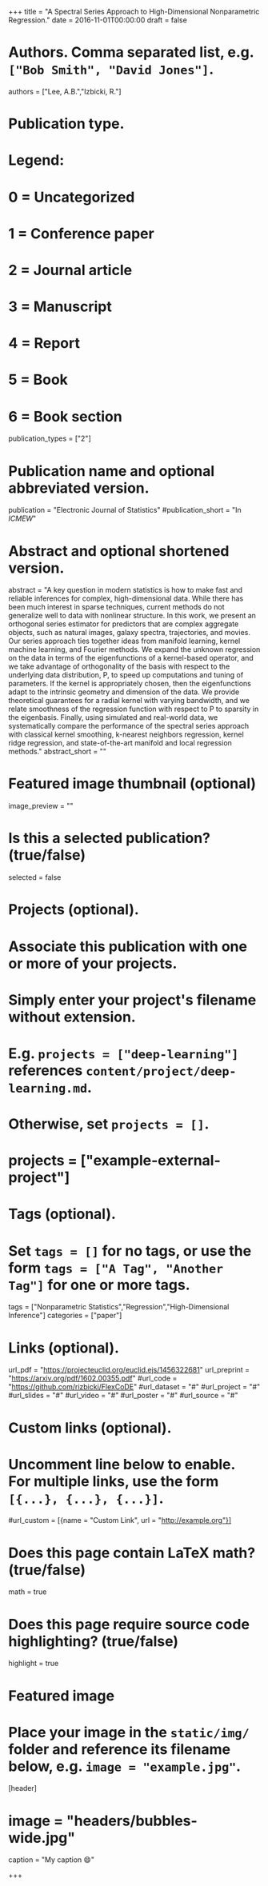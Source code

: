 +++
title = "A Spectral Series Approach to High-Dimensional Nonparametric Regression."
date = 2016-11-01T00:00:00
draft = false

# Authors. Comma separated list, e.g. `["Bob Smith", "David Jones"]`.
authors = ["Lee, A.B.","Izbicki, R."]

# Publication type.
# Legend:
# 0 = Uncategorized
# 1 = Conference paper
# 2 = Journal article
# 3 = Manuscript
# 4 = Report
# 5 = Book
# 6 = Book section
publication_types = ["2"]

# Publication name and optional abbreviated version.
publication = "Electronic Journal of Statistics"
#publication_short = "In *ICMEW*"

# Abstract and optional shortened version.
abstract = "A key question in modern statistics is how to make fast and reliable inferences for complex, high-dimensional data. While there has been much interest in sparse techniques, current methods do not generalize well to data with nonlinear structure. In this work, we present an orthogonal series estimator for predictors that are complex aggregate objects, such as natural images, galaxy spectra, trajectories, and movies. Our series approach ties together ideas from manifold learning, kernel machine learning, and Fourier methods. We expand the unknown regression on the data in terms of the eigenfunctions of a kernel-based operator, and we take advantage of orthogonality of the basis with respect to the underlying data distribution, P, to speed up computations and tuning of parameters. If the kernel is appropriately chosen, then the eigenfunctions adapt to the intrinsic geometry and dimension of the data. We provide theoretical guarantees for a radial kernel with varying bandwidth, and we relate smoothness of the regression function with respect to P to sparsity in the eigenbasis. Finally, using simulated and real-world data, we systematically compare the performance of the spectral series approach with classical kernel smoothing, k-nearest neighbors regression, kernel ridge regression, and state-of-the-art manifold and local regression methods."
abstract_short = ""

# Featured image thumbnail (optional)
image_preview = ""

# Is this a selected publication? (true/false)
selected = false

# Projects (optional).
#   Associate this publication with one or more of your projects.
#   Simply enter your project's filename without extension.
#   E.g. `projects = ["deep-learning"]` references `content/project/deep-learning.md`.
#   Otherwise, set `projects = []`.
# projects = ["example-external-project"]

# Tags (optional).
#   Set `tags = []` for no tags, or use the form `tags = ["A Tag", "Another Tag"]` for one or more tags.
tags = ["Nonparametric Statistics","Regression","High-Dimensional Inference"]
categories = ["paper"]

# Links (optional).
url_pdf = "https://projecteuclid.org/euclid.ejs/1456322681"
url_preprint = "https://arxiv.org/pdf/1602.00355.pdf"
#url_code = "https://github.com/rizbicki/FlexCoDE"
#url_dataset = "#"
#url_project = "#"
#url_slides = "#"
#url_video = "#"
#url_poster = "#"
#url_source = "#"

# Custom links (optional).
#   Uncomment line below to enable. For multiple links, use the form `[{...}, {...}, {...}]`.
#url_custom = [{name = "Custom Link", url = "http://example.org"}]

# Does this page contain LaTeX math? (true/false)
math = true

# Does this page require source code highlighting? (true/false)
highlight = true

# Featured image
# Place your image in the `static/img/` folder and reference its filename below, e.g. `image = "example.jpg"`.
[header]
# image = "headers/bubbles-wide.jpg"
caption = "My caption :smile:"

+++

